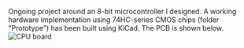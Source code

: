 Ongoing project around an 8-bit microcontroller I designed.
A working hardware implementation using 74HC-series CMOS chips
 (folder "Prototype") has been built using KiCad.
The PCB is shown below.
![CPU board](https://github.com/Dosflange/Myth/blob/main/Prototype/Controller-Board_abu.jpg)

